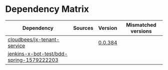 # Dependency Matrix

Dependency | Sources | Version | Mismatched versions
---------- | ------- | ------- | -------------------
[cloudbees/jx-tenant-service](https://github.com/cloudbees/jx-tenant-service) |  | [0.0.384](https://github.com/cloudbees/jx-tenant-service/releases/tag/v0.0.384) | 
[jenkins-x-bot-test/bdd-spring-1579222203](https://github.com/jenkins-x-bot-test/bdd-spring-1579222203.git) |  | []() | 
